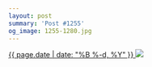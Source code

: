 ```yaml
---
layout: post
summary: 'Post #1255'
og_image: 1255-1280.jpg
---
```


<p>
 <time>
  <a href="/1255">
   {{ page.date | date: "%B %-d, %Y" }}
  </a>
 </time>
 <a href="/1255">
  <img data-taken="1/3/2021" sizes="(min-width: 700px) 50vw, calc(100vw - 2rem)" src="{{ site.assets_url }}/1255-640.jpg" srcset="{{ site.assets_url }}/1255-320.jpg 320w, {{ site.assets_url }}/1255-640.jpg 640w, {{ site.assets_url }}/1255-960.jpg 960w, {{ site.assets_url }}/1255-1280.jpg 1280w"/>
 </a>
</p>
